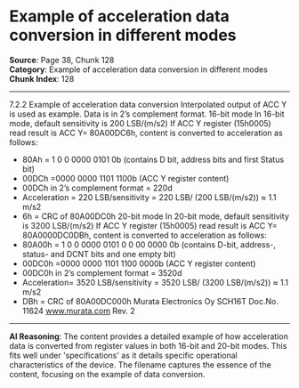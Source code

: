 # Example of acceleration data conversion in different modes

**Source**: Page 38, Chunk 128  
**Category**: Example of acceleration data conversion in different modes  
**Chunk Index**: 128

---

7.2.2 Example of acceleration data conversion
Interpolated output of ACC Y is used as example. Data is in 2’s complement format.
16-bit mode
In 16-bit mode, default sensitivity is 200 LSB/(m/s2)
If ACC Y register (15h0005) read result is ACC Y= 80A00DC6h, content is converted to acceleration as
follows:
- 80Ah = 1 0 0 0000 0101 0b (contains D bit, address bits and first Status bit)
- 00DCh =0000 0000 1101 1100b (ACC Y register content)
- 00DCh in 2’s complement format = 220d
- Acceleration = 220 LSB/sensitivity = 220 LSB/ (200 LSB/(m/s2)) ≈ 1.1 m/s2
- 6h = CRC of 80A00DC0h
20-bit mode
In 20-bit mode, default sensitivity is 3200 LSB/(m/s2)
If ACC Y register (15h0005) read result is ACC Y= 80A0000DC0DBh, content is converted to
acceleration as follows:
- 80A00h = 1 0 0 0000 0101 0 0 00 0000 0b (contains D-bit, address-, status- and DCNT bits and one
empty bit)
- 00DC0h =0000 0000 1101 1100 0000b (ACC Y register content)
- 00DC0h in 2’s complement format = 3520d
- Acceleration= 3520 LSB/sensitivity = 3520 LSB/ (3200 LSB/(m/s2)) ≈ 1.1 m/s2
- DBh = CRC of 80A00DC000h
Murata Electronics Oy SCH16T Doc.No. 11624
www.murata.com Rev. 2

---

**AI Reasoning**: The content provides a detailed example of how acceleration data is converted from register values in both 16-bit and 20-bit modes. This fits well under 'specifications' as it details specific operational characteristics of the device. The filename captures the essence of the content, focusing on the example of data conversion.

